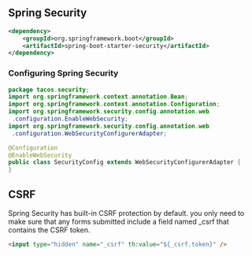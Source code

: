 ## Spring Security

```xml
<dependency>
    <groupId>org.springframework.boot</groupId>
    <artifactId>spring-boot-starter-security</artifactId>
</dependency>
```

### Configuring Spring Security

```java
package tacos.security;
import org.springframework.context.annotation.Bean;
import org.springframework.context.annotation.Configuration;
import org.springframework.security.config.annotation.web
 .configuration.EnableWebSecurity;
import org.springframework.security.config.annotation.web
 .configuration.WebSecurityConfigurerAdapter;

@Configuration
@EnableWebSecurity
public class SecurityConfig extends WebSecurityConfigurerAdapter {
}
```

## CSRF

Spring Security has built-in CSRF protection by default. you only need to make sure that any forms submitted include a field named \_csrf that contains the CSRF token.

```html
<input type="hidden" name="_csrf" th:value="${_csrf.token}" />
```
